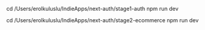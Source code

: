 cd /Users/erolkuluslu/IndieApps/next-auth/stage1-auth
npm run dev

cd /Users/erolkuluslu/IndieApps/next-auth/stage2-ecommerce
npm run dev

